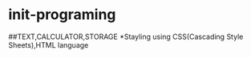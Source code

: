 # init-programing
##TEXT,CALCULATOR,STORAGE
*Stayling using CSS(Cascading Style Sheets),HTML language
    
